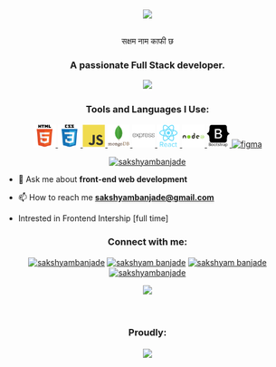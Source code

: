 <div align="center">
<img src="https://komarev.com/ghpvc/?username=sakshyambanjade&&style=flat-square" align="center" />
</div>  
</br>
<p align="center">सक्षम नाम काफी छ</p>

<h3 align="center">A passionate Full Stack developer.</h3>

<p align="center"> <img src="https://lh3.googleusercontent.com/pw/AL9nZEWIXVoMKQ0jAYa0bODtRwtBgbx3F7yKWR9aogNFf5aTY3-r2zU1l_FaN7OpWzSE9cSirUBJno5vyPUaj3JcFKh2gIWcGjwJeCGbKoXbCLzOdBRrX8Ss49MLrBJezeuIBK6e1mxzFVFLhGqEU2bTdII=w958-h537-no" /> </p>
      


<h3 align="center">Tools and Languages I Use:</h3>
<p align="center"> 
<a href="https://www.w3.org/html/" target="_blank" rel="noreferrer"> <img src="https://raw.githubusercontent.com/devicons/devicon/master/icons/html5/html5-original-wordmark.svg" alt="html5" width="40" height="40"/> </a>  <a href="https://www.w3schools.com/css/" target="_blank" rel="noreferrer"> <img src="https://raw.githubusercontent.com/devicons/devicon/master/icons/css3/css3-original-wordmark.svg" alt="css3" width="40" height="40"/> </a><a href="https://developer.mozilla.org/en-US/docs/Web/JavaScript" target="_blank" rel="noreferrer"> <img src="https://raw.githubusercontent.com/devicons/devicon/master/icons/javascript/javascript-original.svg" alt="javascript" width="40" height="40"/> </a> <a href="https://www.mongodb.com/" target="_blank" rel="noreferrer"> <img src="https://raw.githubusercontent.com/devicons/devicon/master/icons/mongodb/mongodb-original-wordmark.svg" alt="mongodb" width="40" height="40"/> </a>  <a href="https://expressjs.com" target="_blank" rel="noreferrer"> <img src="https://raw.githubusercontent.com/devicons/devicon/master/icons/express/express-original-wordmark.svg" alt="express" width="40" height="40"/> </a><a href="https://reactjs.org/" target="_blank" rel="noreferrer"> <img src="https://raw.githubusercontent.com/devicons/devicon/master/icons/react/react-original-wordmark.svg" alt="react" width="40" height="40"/> </a><a href="https://nodejs.org" target="_blank" rel="noreferrer"> <img src="https://raw.githubusercontent.com/devicons/devicon/master/icons/nodejs/nodejs-original-wordmark.svg" alt="nodejs" width="40" height="40"/> </a> <a href="https://getbootstrap.com" target="_blank" rel="noreferrer"> <img src="https://raw.githubusercontent.com/devicons/devicon/master/icons/bootstrap/bootstrap-plain-wordmark.svg" alt="bootstrap" width="40" height="40"/> </a><a href="https://www.figma.com/" target="_blank" rel="noreferrer"> <img src="https://www.vectorlogo.zone/logos/figma/figma-icon.svg" alt="figma" width="40" height="40"/> </a> 
 

  
 

  
</p>
<p align="center"> <a href="https://github.com/ryo-ma/github-profile-trophy"><img src="https://github-profile-trophy.vercel.app/?username=sakshyambanjade" alt="sakshyambanjade" /></a> </p>



- 💬 Ask me about **front-end web development**

- 📫 How to reach me **sakshyambanjade@gmail.com**

- Intrested in Frontend Intership [full time]



          
<h3 align="center">Connect with me:</h3>
<p align="center">
<a href="https://twitter.com/sakshyambanjade" target="blank"><img align="center" src="https://raw.githubusercontent.com/rahuldkjain/github-profile-readme-generator/master/src/images/icons/Social/twitter.svg" alt="sakshyambanjade" height="30" width="40" /></a>
<a href="https://linkedin.com/in/sakshyam banjade" target="blank"><img align="center" src="https://raw.githubusercontent.com/rahuldkjain/github-profile-readme-generator/master/src/images/icons/Social/linked-in-alt.svg" alt="sakshyam banjade" height="30" width="40" /></a>
<a href="https://stackoverflow.com/users/sakshyam banjade" target="blank"><img align="center" src="https://raw.githubusercontent.com/rahuldkjain/github-profile-readme-generator/master/src/images/icons/Social/stack-overflow.svg" alt="sakshyam banjade" height="30" width="40" /></a>
<a href="https://www.leetcode.com/sakshyambanjade" target="blank"><img align="center" src="https://raw.githubusercontent.com/rahuldkjain/github-profile-readme-generator/master/src/images/icons/Social/leet-code.svg" alt="sakshyambanjade" height="30" width="40" /></a>
</p>
<!-- <p><img align="center" src="https://github-readme-streak-stats.herokuapp.com/?user=banjadesakshyam&" alt="banjadesakshyam" /></p> -->




<!-- <p>&nbsp;<img align="center" src="https://github-readme-stats.vercel.app/api?username=banjadesakshyam&show_icons=true&locale=en" alt="banjadesakshyam" /></p> -->


<!-- <p><img align="left" src="https://github-readme-stats.vercel.app/api/top-langs?username=banjadesakshyam&show_icons=true&locale=en&layout=compact" alt="banjadesakshyam" /></p>
 -->
 
 <p align="center"> <img src="https://res.cloudinary.com/practicaldev/image/fetch/s--E4gnEuy_--/c_limit%2Cf_auto%2Cfl_progressive%2Cq_66%2Cw_880/https://dev-to-uploads.s3.amazonaws.com/uploads/articles/233m04x0r0lv60payria.gif"/> </p>



 </br>
 
 
<h3 align="center">Proudly:</h3> 
 <div align="center">
<img src="https://upload.wikimedia.org/wikipedia/commons/e/e7/Animated-Flag-Nepal.gif" align="center" style="width: 35%" />
</div>



 
 
 
 
 
  
 
 
